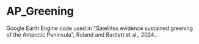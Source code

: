 # AP_Greening
Google Earth Engine code used in "Satellites evidence sustained greening of the Antarctic Peninsula",  Roland and Bartlett et al., 2024.. 

